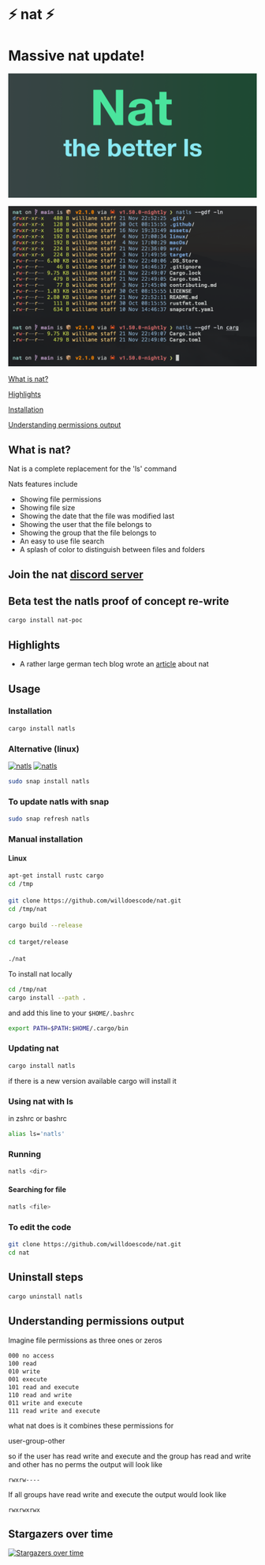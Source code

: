 # ⚡️ nat ⚡️

# Massive nat update!

![banner](assets/natbanner.png)

![demo](assets/natdemo.png)


[What is nat?](https://github.com/willdoescode/nat#what-is-nat)

[Highlights](https://github.com/willdoescode/nat#highlights)

[Installation](https://github.com/willdoescode/nat#installation)

[Understanding permissions output](https://github.com/willdoescode/nat#understanding-permissions-output)

## What is nat?

Nat is a complete replacement for the 'ls' command

Nats features include

- Showing file permissions
- Showing file size
- Showing the date that the file was modified last
- Showing the user that the file belongs to 
- Showing the group that the file belongs to
- An easy to use file search
- A splash of color to distinguish between files and folders


## Join the nat [discord server](https://discord.gg/2Fn8veP)
## Beta test the natls proof of concept re-write
```bash
cargo install nat-poc
```


## Highlights

- A rather large german tech blog wrote an [article](https://www.heise.de/news/In-Rust-geschrieben-und-uebersichtlicher-nat-will-ls-ersetzen-4937429.html) about nat
## Usage

### Installation 

```bash
cargo install natls
```

### Alternative (linux)

[![natls](https://snapcraft.io/natls/badge.svg)](https://snapcraft.io/natls)
[![natls](https://snapcraft.io/natls/trending.svg?name=0)](https://snapcraft.io/natls)

```bash
sudo snap install natls
```

### To update natls with snap

```bash
sudo snap refresh natls
``` 

### Manual installation

#### Linux

```bash
apt-get install rustc cargo
cd /tmp

git clone https://github.com/willdoescode/nat.git
cd /tmp/nat

cargo build --release

cd target/release

./nat
```

To install nat locally
```bash
cd /tmp/nat
cargo install --path .
```
and add this line to your `$HOME/.bashrc`

```bash
export PATH=$PATH:$HOME/.cargo/bin
```

### Updating nat
```bash
cargo install natls
```
if there is a new version available cargo will install it

### Using nat with ls

in zshrc or bashrc
```bash
alias ls='natls'
```

### Running

```bash
natls <dir>
```

#### Searching for file

```bash
natls <file>
```

### To edit the code

```bash
git clone https://github.com/willdoescode/nat.git
cd nat
```

## Uninstall steps

```bash
cargo uninstall natls
```

## Understanding permissions output

Imagine file permissions as three ones or zeros

```
000 no access
100 read
010 write
001 execute
101 read and execute
110 read and write
011 write and execute
111 read write and execute
```

what nat does is it combines these permissions for

user-group-other

so if the user has read write and execute and the group has read and write and other has no perms the output will look like

```
rwxrw----
```

If all groups have read write and execute the output would look like

```
rwxrwxrwx
```

## Stargazers over time

[![Stargazers over time](https://starchart.cc/willdoescode/nat.svg)](https://starchart.cc/willdoescode/nat)
